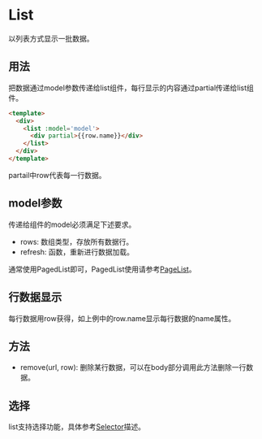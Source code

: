 # List

以列表方式显示一批数据。

## 用法

把数据通过model参数传递给list组件，每行显示的内容通过partial传递给list组件。
```html
<template>
  <div>
    <list :model='model'>
      <div partial>{{row.name}}</div>
    </list>
  </div>
</template>
```
partail中row代表每一行数据。

## model参数

传递给组件的model必须满足下述要求。

- rows: 数组类型，存放所有数据行。
- refresh: 函数，重新进行数据加载。

通常使用PagedList即可，PagedList使用请参考[PageList](PagedList.md)。

## 行数据显示

每行数据用row获得，如上例中的row.name显示每行数据的name属性。

## 方法

- remove(url, row): 删除某行数据，可以在body部分调用此方法删除一行数据。

## 选择

list支持选择功能，具体参考[Selector](Selector.md)描述。
